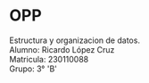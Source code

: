 # OPP       
Estructura y organizacion de datos.         
Alumno: Ricardo López Cruz         
Matricula: 230110088       
Grupo: 3° 'B'         
        